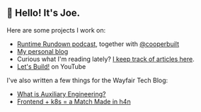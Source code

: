 ## 👋 Hello! It's Joe.

Here are some projects I work on:

- [Runtime Rundown podcast](https://runtimerundown.com), together with [@cooperbuilt](https://github.com/cooperbuilt)
- [My personal blog](https://helloitsjoe.github.io/blog)
- Curious what I'm reading lately? [I keep track of articles here](https://helloitsjoe.github.io/newsletter-links/joe).
- [Let's Build!](https://www.youtube.com/channel/UCmoQaM-x1zBKCUUPS5e6fCA) on YouTube

I've also written a few things for the Wayfair Tech Blog:
- [What is Auxiliary Engineering?](https://www.aboutwayfair.com/tech-innovation/what-is-auxiliary-engineering)
- [Frontend + k8s = a Match Made in h4n](https://www.aboutwayfair.com/careers/tech-blog/frontend-k8s-a-match-made-in-h4n)
